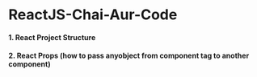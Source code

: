 # ReactJS-Chai-Aur-Code

#### 1. React Project Structure
#### 2. React Props (how to pass anyobject from component tag to another component)